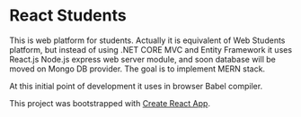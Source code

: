 # React Students

This is web platform for students. Actually it is equivalent of Web Students platform, but instead of using .NET CORE MVC and Entity Framework it uses React.js Node.js express web server module, and soon database will be moved on Mongo DB provider. The goal is to implement MERN stack.

At this initial point of development it uses in browser Babel compiler. 

This project was bootstrapped with [Create React App](https://github.com/facebook/create-react-app).

